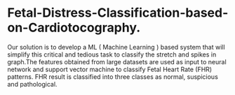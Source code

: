 # Fetal-Distress-Classification-based-on-Cardiotocography.
Our solution is to develop a ML ( Machine Learning ) based system that will simplify this critical and tedious task to classify the stretch and spikes in graph.The features obtained from large datasets are used as input to neural network and support vector machine to classify Fetal Heart Rate (FHR) patterns. FHR result is classified into three classes as normal, suspicious and pathological.
